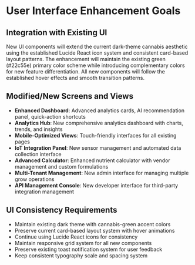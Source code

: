 # User Interface Enhancement Goals

## Integration with Existing UI

New UI components will extend the current dark-theme cannabis aesthetic using the established Lucide React icon system and consistent card-based layout patterns. The enhancement will maintain the existing green (#22c55e) primary color scheme while introducing complementary colors for new feature differentiation. All new components will follow the established hover effects and smooth transition patterns.

## Modified/New Screens and Views

- **Enhanced Dashboard**: Advanced analytics cards, AI recommendation panel, quick-action shortcuts
- **Analytics Hub**: New comprehensive analytics dashboard with charts, trends, and insights
- **Mobile-Optimized Views**: Touch-friendly interfaces for all existing pages
- **IoT Integration Panel**: New sensor management and automated data collection interface
- **Advanced Calculator**: Enhanced nutrient calculator with vendor management and custom formulations
- **Multi-Tenant Management**: New admin interface for managing multiple grow operations
- **API Management Console**: New developer interface for third-party integration management

## UI Consistency Requirements

- Maintain existing dark theme with cannabis-green accent colors
- Preserve current card-based layout system with hover animations
- Continue using Lucide React icons for consistency
- Maintain responsive grid system for all new components
- Preserve existing toast notification system for user feedback
- Keep consistent typography scale and spacing system
